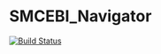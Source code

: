 # SMCEBI_Navigator

[![Build Status](https://dev.azure.com/ikarmus/SMCEBI%20Navigator/_apis/build/status%2FRelease%20pipeline?branchName=main)](https://dev.azure.com/ikarmus/SMCEBI%20Navigator/_build/latest?definitionId=13&branchName=main)
